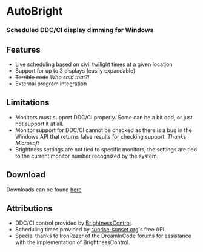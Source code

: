 # AutoBright
### Scheduled DDC/CI display dimming for Windows

## Features
- Live scheduling based on civil twilight times at a given location
- Support for up to 3 displays (easily expandable)
- ~~Terrible code~~ *Who said that?!*
- External program integration

## Limitations
- Monitors must support DDC/CI properly. Some can be a bit odd, or just not support it at all.
- Monitor support for DDC/CI cannot be checked as there is a bug in the Windows API that returns false results for checking support. *Thanks Microsoft*
- Brightness settings are not tied to specific monitors, the settings are tied to the current monitor number recognized by the system.

## Download
Downloads can be found [here](https://github.com/jamerst/AutoBright/releases)

## Attributions
- DDC/CI control provided by [BrightnessControl](https://github.com/alexhorn/BrightnessControl).
- Scheduling times provided by [sunrise-sunset.org](https://sunrise-sunset.org/)'s free API.
- Special thanks to IronRazer of the DreamInCode forums for assistance with the implementation of BrightnessControl.
